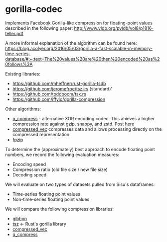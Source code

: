 # gorilla-codec
Implements Facebook Gorilla-like compression for floating-point values described in the following paper: http://www.vldb.org/pvldb/vol8/p1816-teller.pdf

A more informal explanation of the algorithm can be found here: https://blog.acolyer.org/2016/05/03/gorilla-a-fast-scalable-in-memory-time-series-database/#:~:text=The%20values%20are%20then%20encoded%20as%20follows%3A

Existing libraries:
* https://github.com/mheffner/rust-gorilla-tsdb
* https://github.com/jeromefroe/tsz-rs (standard)'
* https://github.com/toddboom/tsx.rs
* https://github.com/iffyio/gorilla-compression

Other algorithms:
* [q_compress](https://crates.io/crates/q_compress) - alternative XOR encoding codec. This ahieves a higher compression rate against gzip, snappy, and zstd. Post [here](https://www.reddit.com/r/rust/comments/surtee/q_compress_07_still_has_35_higher_compression/)
* [compressed_vec](https://docs.rs/compressed_vec/latest/compressed_vec/) compresses data and allows processing directly on the compressed representation
* [fpzip](https://computing.llnl.gov/projects/fpzip)

To determine the (approximately) best approach to encode floating point numbers, we record the following evaluation measures:
- Encoding speed
- Compression ratio (old file size / new file size)
- Decoding speed

We will evaluate on two types of datasets pulled from Sisu's dataframes:
- Time-series floating point values
- Non-time-series floating point values

We will compare the following compression libraries:
- [gibbon](https://docs.rs/gibbon/0.1.3/gibbon/)
- [tsz](https://docs.rs/tsz/0.1.0/tsz/) <- Rust's gorilla library
- [compressed_vec](https://docs.rs/compressed_vec/latest/compressed_vec/)
- [q_compress](https://crates.io/crates/q_compress)
